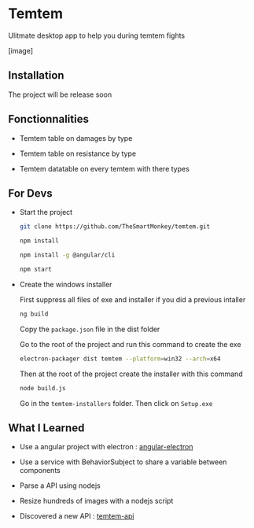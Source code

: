 # Temtem

Ulitmate desktop app to help you during temtem fights

[image]

## Installation

The project will be release soon

## Fonctionnalities

* Temtem table on damages by type

* Temtem table on resistance by type

* Temtem datatable on every temtem with there types

## For Devs

* Start the project

    ```bash
    git clone https://github.com/TheSmartMonkey/temtem.git
    ```

    ```bash
    npm install
    ```

    ```bash
    npm install -g @angular/cli
    ```

    ```bash
    npm start
    ```

* Create the windows installer

    First suppress all files of exe and installer if you did a previous intaller

    ```bash
    ng build
    ```

    Copy the `package.json` file in the dist folder

    Go to the root of the project and run this command to create the exe

    ```bash
    electron-packager dist temtem --platform=win32 --arch=x64
    ```

    Then at the root of the project create the installer with this command

    ```bash
    node build.js
    ```

    Go in the `temtem-installers` folder. Then click on `Setup.exe`

## What I Learned

* Use a angular project with electron : [angular-electron](https://github.com/maximegris/angular-electron)

* Use a service with BehaviorSubject to share a variable between components

* Parse a API using nodejs

* Resize hundreds of images with a nodejs script

* Discovered a new API : [temtem-api](https://github.com/maael/temtem-api)
